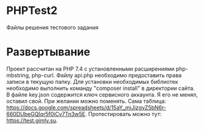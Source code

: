 # PHPTest2
Файлы решения тестового задания

# Развертывание
Проект рассчитан на PHP 7.4 с установленными расширениями php-mbstring, php-curl. 
Файлу api.php необходимо предоставить права записи в текущую папку. 
Для установки необходимых библиотек необходимо выполнить команду "composer install" в директории сайта. 
В файле key.json содержится ключ сервисного аккаунта. Я его не менял, оставил свой. При желании можно поменять. 
Сама таблица: https://docs.google.com/spreadsheets/d/15aY_miJjzgyZ5bN6r-660DUbeGQIqr5f0iCv7Tn3w5E. 
Протестировать можно тут: https://test.gimly.su.
